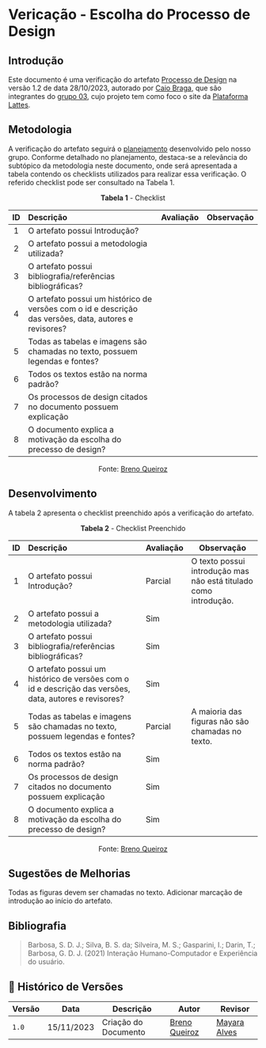 # Vericação - Escolha do Processo de Design

## Introdução

Este documento é uma verificação do artefato [Processo de Design](https://interacao-humano-computador.github.io/2023.2-PlataformaLattes/planejamento/processo-design/)
na versão 1.2 de data 28/10/2023, autorado por [Caio Braga](https://github.com/),
que são integrantes do [grupo 03](https://interacao-humano-computador.github.io/2023.2-PlataformaLattes/Design%2C%20Avalia%C3%A7%C3%A3o%20e%20Desenvolvimento/N%C3%ADvel%2001/An%C3%A1lise%20de%20tarefas/planej-hta/),
cujo projeto tem como foco o site da [Plataforma Lattes](https://www.lattes.cnpq.br/).

## Metodologia

A verificação do artefato seguirá o [planejamento](https://interacao-humano-computador.github.io/2023.2-Ventoy/verificacao/planejamendoDaVerificacao/)
desenvolvido pelo nosso grupo. Conforme detalhado no planejamento, destaca-se a relevância do subtópico
da metodologia neste documento, onde será apresentada a tabela contendo os checklists utilizados para
realizar essa verificação. O referido checklist pode ser consultado na Tabela 1.

<center>

**Tabela 1** - Checklist

| ID | Descrição | Avaliação | Observação |
|:-: | :-------- | --------- | ---------- |
| 1  | O artefato possui Introdução?|
| 2  | O artefato possui a metodologia utilizada?|
| 3  | O artefato possui bibliografia/referências bibliográficas? |
| 4  | O artefato possui um histórico de versões com o id e descrição das versões, data, autores e revisores? |
| 5  | Todas as tabelas e imagens são chamadas no texto, possuem legendas e fontes? |
| 6  | Todos os textos estão na norma padrão? |
| 7  | Os processos de design citados no documento possuem explicação |
| 8  | O documento explica a motivação da escolha do precesso de design? |

Fonte: [Breno Queiroz](https://github.com/brenob6)

</center>

## Desenvolvimento

A tabela 2 apresenta o checklist preenchido após a verificação do artefato.

<center>

**Tabela 2** - Checklist Preenchido

| ID | Descrição | Avaliação | Observação |
|:-: | :-------- | --------- | ---------- |
| 1  | O artefato possui Introdução?| Parcial | O texto possui introdução mas não está titulado como introdução.  |
| 2  | O artefato possui a metodologia utilizada?| Sim | |
| 3  | O artefato possui bibliografia/referências bibliográficas? | Sim |   |
| 4  | O artefato possui um histórico de versões com o id e descrição das versões, data, autores e revisores? | Sim |  |
| 5  | Todas as tabelas e imagens são chamadas no texto, possuem legendas e fontes? | Parcial | A maioria das figuras não são chamadas no texto.|
| 6  | Todos os textos estão na norma padrão? | Sim | |
| 7  | Os processos de design citados no documento possuem explicação | Sim | 
| 8  | O documento explica a motivação da escolha do precesso de design? | Sim |

Fonte: [Breno Queiroz](https:github.com/brenob6)

</center>

## Sugestões de Melhorias

Todas as figuras devem ser chamadas no texto. Adicionar marcação de introdução ao início do artefato.

## Bibliografia

> Barbosa, S. D. J.; Silva, B. S. da; Silveira, M. S.; Gasparini, I.; Darin, T.; Barbosa, G. D. J. (2021) Interação Humano-Computador e Experiência do usuário.

## 📑 Histórico de Versões

| Versão | Data     | Descrição | Autor| Revisor|
| ------ | -------- | --------- | ---- | -----|
| `1.0`  | 15/11/2023 | Criação do Documento | [Breno Queiroz](https://github.com/brenob6) | [Mayara Alves](https://github.com/Mayara-tech) |
